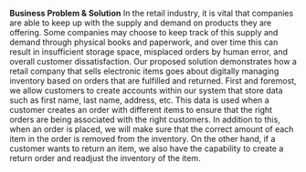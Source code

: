 **Business Problem & Solution**
In the retail industry, it is vital that companies are able to keep up with the supply and
demand on products they are offering. Some companies may choose to keep track of this supply
and demand through physical books and paperwork, and over time this can result in insufficient
storage space, misplaced orders by human error, and overall customer dissatisfaction.
Our proposed solution demonstrates how a retail company that sells electronic items goes
about digitally managing inventory based on orders that are fulfilled and returned. First and
foremost, we allow customers to create accounts within our system that store data such as first
name, last name, address, etc. This data is used when a customer creates an order with different
items to ensure that the right orders are being associated with the right customers. In addition to
this, when an order is placed, we will make sure that the correct amount of each item in the order
is removed from the inventory. On the other hand, if a customer wants to return an item, we also
have the capability to create a return order and readjust the inventory of the item.
